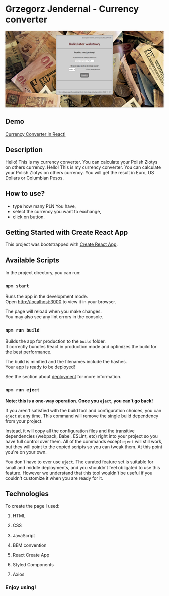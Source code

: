 # Grzegorz Jendernal - Currency converter
![Site screen](https://raw.githubusercontent.com/GrzegorzJendernal/currency-converter-react/main/public/screen.png)

## Demo
[Currency Converter in React!](https://grzegorzjendernal.github.io/currency-converter-react/)

## Description
Hello! This is my currency converter. You can calculate your Polish Zlotys on others currency. Hello! This is my currency converter. You can calculate your Polish Zlotys on others currency. You will get the result in Euro, US Dollars or Columbian Pesos.

## How to use?
- type how many PLN You have,
- select the currency you want to exchange,
- click on button.

## Getting Started with Create React App

This project was bootstrapped with [Create React App](https://github.com/facebook/create-react-app).

## Available Scripts

In the project directory, you can run:

### `npm start`

Runs the app in the development mode.\
Open [http://localhost:3000](http://localhost:3000) to view it in your browser.

The page will reload when you make changes.\
You may also see any lint errors in the console.


### `npm run build`

Builds the app for production to the `build` folder.\
It correctly bundles React in production mode and optimizes the build for the best performance.

The build is minified and the filenames include the hashes.\
Your app is ready to be deployed!

See the section about [deployment](https://facebook.github.io/create-react-app/docs/deployment) for more information.

### `npm run eject`

**Note: this is a one-way operation. Once you `eject`, you can't go back!**

If you aren't satisfied with the build tool and configuration choices, you can `eject` at any time. This command will remove the single build dependency from your project.

Instead, it will copy all the configuration files and the transitive dependencies (webpack, Babel, ESLint, etc) right into your project so you have full control over them. All of the commands except `eject` will still work, but they will point to the copied scripts so you can tweak them. At this point you're on your own.

You don't have to ever use `eject`. The curated feature set is suitable for small and middle deployments, and you shouldn't feel obligated to use this feature. However we understand that this tool wouldn't be useful if you couldn't customize it when you are ready for it.

##  Technologies

To create the page I used:

1. HTML

2. CSS

3. JavaScript

4. BEM convention

5. React Create App

6. Styled Components

7. Axios

###  Enjoy using!
